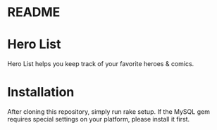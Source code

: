 # README


# Hero List
Hero List helps you keep track of your favorite heroes & comics.

# Installation
After cloning this repository, simply run rake setup. If the MySQL gem requires special settings on your platform, please install it first.
